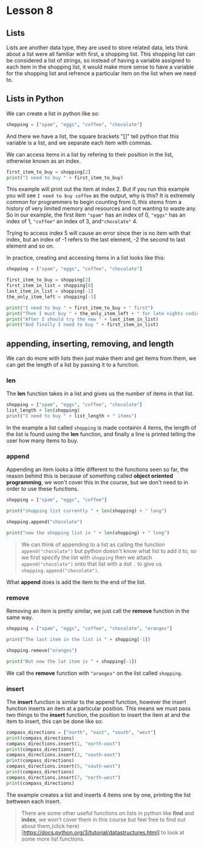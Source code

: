 # Lesson 8

## Lists

Lists are another data type, they are used to store related data, lets think
about a list were all familiar with first, a shopping list.
This shopping list can be considered a list of strings, so instead of having
a variable assigned to each item in the shopping list, it would make more sense
to have a variable for the shopping list and refrence a particular item on the
list when we need to.

## Lists in Python

We can create a list in python like so:
```python
shopping = ["spam", "eggs", "coffee", "chocolate"]
```
And there we have a list, the square brackets "[]" tell python that this
variable is a list, and we separate each item with commas.

We can access items in a list by refering to their position in the list,
otherwise known as an index.
```python
first_item_to_buy = shopping[2]
print("I need to buy " + first_item_to_buy)
```
This example will print out the item at index 2. But if you run this example
you will see `I need to buy coffee` as the output, why is this?
It is extremely common for programmers to begin counting from 0, this stems from
a history of very limited memory and resources and not wanting to waste any.
So in our example, the first item `"spam"` has an index of 0, `"eggs"` has an
index of 1, `"coffee"` an index of 3, and`"chocolate"` 4.

Trying to access index 5 will cause an error since ther is no item with that
index, but an index of -1 refers to the last element, -2 the second to last
element and so on.

In practice, creating and accessing items in a list looks like this:
```python
shopping = ["spam", "eggs", "coffee", "chocolate"]

first_item_to_buy = shopping[2]
first_item_in_list = shopping[0]
last_item_in_list = shopping[-1]
the_only_item_left = shopping[-3]

print("I need to buy " + first_item_to_buy + " first")
print("Then I must buy " + the_only_item_left + " for late nights coding")
print("After I should try the new " + last_item_in_list)
print("And finally I need to buy " + first_item_in_list)

```

## appending, inserting, removing, and length

We can do more with lists then just make them and get items from them, we can
get the length of a list by passing it to a function.

### len

The **len** function takes in a list and gives us the number of items in that list.
```python
shopping = ["spam", "eggs", "coffee", "chocolate"]
list_length + len(shopping)
print("I need to buy " + list_length + " items")
```
In the example a list called `shopping` is made containin 4 items, the length
of the list is found using the **len** function, and finally a line is printed
telling the user how many items to buy.

### append

Appending an item looks a little different to the functions seen so far, the
reason behind this is because of something called **object oriented
programming**, we won't cover this in the course, but we don't need to in
order to use these functions.

```python
shopping = ["spam", "eggs", "coffee"]

print("shopping list currently " + len(shopping) + " long")

shopping.append("chocolate")

print("now the shopping list is " + len(shopping) + " long")
```
> We can think of appending to a list as calling the function
> `append("chocolate")` but python doesn't know what list to add it to,
> so we first specify the list with `shopping` then we attach
> `append("chocolate")` onto that list with a dot `.` to give us
> `shopping.append("chocolate")`.

What **append** does is add the item to the end of the list. 

### remove

Removing an item is pretty similar, we just call the **remove** function in the
same way.

```python
shopping = ["spam", "eggs", "coffee", "chocolate", "oranges"]

print("The last item in the list is " + shopping[-1])

shopping.remove("oranges")

print("But now the lat item is " + shopping[-1])
```

We call the **remove** function with `"oranges"` on the list called `shopping`.

### insert

The **insert** function is similar to the append function, however the insert
function inserts an item at a particular position.
This means we must pass two things to the **insert** function, the position to
insert the item at and the item to insert, this can be done like so:
```python
compass_directions = ["north", "east", "south", "west"]
print(compass_directions)
compass_directions.insert(1, "north-east")
print(compass_directions)
compass_directions.insert(3, "south-east")
print(compass_directions)
compass_directions.insert(5, "south-west")
print(compass_directions)
compass_directions.insert(7, "north-west")
print(compass_directions)
```
The example creates a list and inserts 4 items one by one, printing the list
bettween each insert.

> There are some other useful functions on lists in python like **find** and
> **index**, we won't cover them in this course but feel free to find out about
> them,(click here)[https://docs.python.org/3/tutorial/datastructures.html] to
> look at some more list functions.